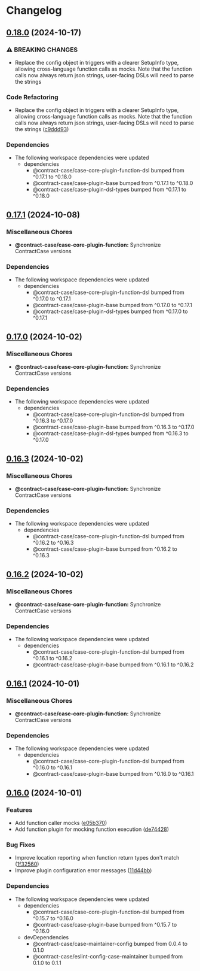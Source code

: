 # Changelog

## [0.18.0](https://github.com/case-contract-testing/contract-case/compare/@contract-case/case-core-plugin-function-v0.17.1...@contract-case/case-core-plugin-function-v0.18.0) (2024-10-17)


### ⚠ BREAKING CHANGES

* Replace the config object in triggers with a clearer SetupInfo type, allowing cross-language function calls as mocks. Note that the function calls now always return json strings, user-facing DSLs will need to parse the strings

### Code Refactoring

* Replace the config object in triggers with a clearer SetupInfo type, allowing cross-language function calls as mocks. Note that the function calls now always return json strings, user-facing DSLs will need to parse the strings ([c9ddd93](https://github.com/case-contract-testing/contract-case/commit/c9ddd93782b5e11cd5925ea76e089e0d779fdc11))


### Dependencies

* The following workspace dependencies were updated
  * dependencies
    * @contract-case/case-core-plugin-function-dsl bumped from ^0.17.1 to ^0.18.0
    * @contract-case/case-plugin-base bumped from ^0.17.1 to ^0.18.0
    * @contract-case/case-plugin-dsl-types bumped from ^0.17.1 to ^0.18.0

## [0.17.1](https://github.com/case-contract-testing/contract-case/compare/@contract-case/case-core-plugin-function-v0.17.0...@contract-case/case-core-plugin-function-v0.17.1) (2024-10-08)


### Miscellaneous Chores

* **@contract-case/case-core-plugin-function:** Synchronize ContractCase versions


### Dependencies

* The following workspace dependencies were updated
  * dependencies
    * @contract-case/case-core-plugin-function-dsl bumped from ^0.17.0 to ^0.17.1
    * @contract-case/case-plugin-base bumped from ^0.17.0 to ^0.17.1
    * @contract-case/case-plugin-dsl-types bumped from ^0.17.0 to ^0.17.1

## [0.17.0](https://github.com/case-contract-testing/contract-case/compare/@contract-case/case-core-plugin-function-v0.16.3...@contract-case/case-core-plugin-function-v0.17.0) (2024-10-02)


### Miscellaneous Chores

* **@contract-case/case-core-plugin-function:** Synchronize ContractCase versions


### Dependencies

* The following workspace dependencies were updated
  * dependencies
    * @contract-case/case-core-plugin-function-dsl bumped from ^0.16.3 to ^0.17.0
    * @contract-case/case-plugin-base bumped from ^0.16.3 to ^0.17.0
    * @contract-case/case-plugin-dsl-types bumped from ^0.16.3 to ^0.17.0

## [0.16.3](https://github.com/case-contract-testing/contract-case/compare/@contract-case/case-core-plugin-function-v0.16.2...@contract-case/case-core-plugin-function-v0.16.3) (2024-10-02)


### Miscellaneous Chores

* **@contract-case/case-core-plugin-function:** Synchronize ContractCase versions


### Dependencies

* The following workspace dependencies were updated
  * dependencies
    * @contract-case/case-core-plugin-function-dsl bumped from ^0.16.2 to ^0.16.3
    * @contract-case/case-plugin-base bumped from ^0.16.2 to ^0.16.3

## [0.16.2](https://github.com/case-contract-testing/contract-case/compare/@contract-case/case-core-plugin-function-v0.16.1...@contract-case/case-core-plugin-function-v0.16.2) (2024-10-02)


### Miscellaneous Chores

* **@contract-case/case-core-plugin-function:** Synchronize ContractCase versions


### Dependencies

* The following workspace dependencies were updated
  * dependencies
    * @contract-case/case-core-plugin-function-dsl bumped from ^0.16.1 to ^0.16.2
    * @contract-case/case-plugin-base bumped from ^0.16.1 to ^0.16.2

## [0.16.1](https://github.com/case-contract-testing/contract-case/compare/@contract-case/case-core-plugin-function-v0.16.0...@contract-case/case-core-plugin-function-v0.16.1) (2024-10-01)


### Miscellaneous Chores

* **@contract-case/case-core-plugin-function:** Synchronize ContractCase versions


### Dependencies

* The following workspace dependencies were updated
  * dependencies
    * @contract-case/case-core-plugin-function-dsl bumped from ^0.16.0 to ^0.16.1
    * @contract-case/case-plugin-base bumped from ^0.16.0 to ^0.16.1

## [0.16.0](https://github.com/case-contract-testing/contract-case/compare/@contract-case/case-core-plugin-function-v0.15.7...@contract-case/case-core-plugin-function-v0.16.0) (2024-10-01)


### Features

* Add function caller mocks ([e05b370](https://github.com/case-contract-testing/contract-case/commit/e05b370380d67f1b0774631bbd83d5e0c83d6a59))
* Add function plugin for mocking function execution ([de74428](https://github.com/case-contract-testing/contract-case/commit/de74428f60945a754bf7da1fadc0f813bb5fa3f3))


### Bug Fixes

* Improve location reporting when function return types don't match ([1f32560](https://github.com/case-contract-testing/contract-case/commit/1f325600c7690c8124750fa9e1e3bc4fffb05aca))
* Improve plugin configuration error messages ([11d44bb](https://github.com/case-contract-testing/contract-case/commit/11d44bb8e951df8197ce3a7abaf9ca1d3e2a817d))


### Dependencies

* The following workspace dependencies were updated
  * dependencies
    * @contract-case/case-core-plugin-function-dsl bumped from ^0.15.7 to ^0.16.0
    * @contract-case/case-plugin-base bumped from ^0.15.7 to ^0.16.0
  * devDependencies
    * @contract-case/case-maintainer-config bumped from 0.0.4 to 0.1.0
    * @contract-case/eslint-config-case-maintainer bumped from 0.1.0 to 0.1.1
